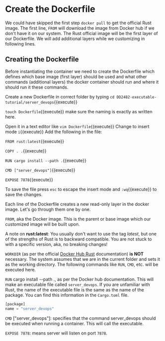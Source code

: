 # Create the Dockerfile

We could have skipped the first step `docker pull` to get the official Rust image. The first line, `FROM` will download the image from Docker hub if we don't have it on our system. 
The Rust official image will be the first layer of our Dockerfile. We will add additional layers while we customizing in following lines.

## Creating the Dockerfile

Before instantiating the container we need to create the Dockerfile which defines which base image (first layer) should be used and what other commands (additional layers) the docker container should run and where it should run it these commands.

Create a new Dockerfile in correct folder by typing
`cd DD2482-executable-tutorial/server_devops`{{execute}}

`touch Dockerfile`{{execute}} make sure the naming is exactly as written here.

Open it in a text editor like `vim Dockerfile`{{execute}}
Change to insert mode `i`{{execute}}
Add the following in the file:

`FROM rust:latest`{{execute}}

`COPY . .`{{execute}}

`RUN cargo install --path .`{{execute}}

`CMD ["server_devops"]`{{execute}}

`EXPOSE 7878`{{execute}}

To save the file press `esc` to escape the insert mode and `:wq`{{execute}} to save the changes.

Each line of the Dockerfile creates a new read-only layer in the docker image. Let's go through them one by one.

`FROM`, aka the Docker image. This is the parent or base image which our customized image will be built upon.

A note on **rust:latest**: You usually don't want to use the tag *latest*, but one of the strengths of Rust is to backward compatible. You are not stuck to with a specific version, aka, no breaking changes!

`WORKDIR` (as per the official [Docker Hub Rust](https://hub.docker.com/_/rust)  documentation) **is NOT** necessary. The system assumes that we are in the current folder and sets it as the working directory. The following commands like `RUN`, `CMD`, etc. will be executed here.

`RUN` cargo install --path ., as per the Docker hub documentation. This will make an executable file called `server_devops`. If you are unfamiliar with Rust, the name of the executable file is the same as the name of the package. You can find this information in the `Cargo.toml` file.

```rust
[package]
name = "server_devops"
```

`CMD` ["server_devops"]: specifies that the command server_devops should be executed when running a container. This will call the executable. 

`EXPOSE 7878`: means server will listen on port `7878`.

